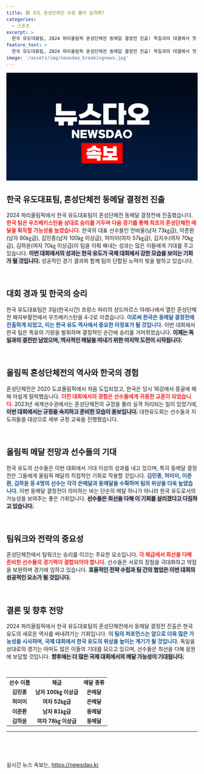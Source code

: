 ```yaml
---
title: 銅 유도 혼성단체전 규정 몰라 실격패?
categories:
  - 스포츠
excerpt: >
  한국 유도대표팀, 2024 파리올림픽 혼성단체전 동메달 결정전 진출! 독일과의 대결에서 첫 메달 목표에 도전하며, 복수의 기회도 제공된다. 과거 실격 패의 아쉬움을 딛고 새로운 역사를 쓰기를!
feature_text: >
  한국 유도대표팀, 2024 파리올림픽 혼성단체전 동메달 결정전 진출! 독일과의 대결에서 첫 메달 목표에 도전하며, 복수의 기회도 제공된다. 과거 실격 패의 아쉬움을 딛고 새로운 역사를 쓰기를!
image: '/assets/img/newsdao_breakingnews.jpg'
---
```


<p><img src="/assets/img/newsdao_breakingnews.jpg" alt="flaretime 속보" /></p>

<h2 data-ke-size="size26">한국 유도대표팀, 혼성단체전 동메달 결정전 진출</h2>

<p data-ke-size="size16">2024 파리올림픽에서 한국 유도대표팀이 혼성단체전 동메달 결정전에 진출했습니다. <b><span style="color: #ee2323;">한국 팀은 우즈베키스탄을 상대로 승리를 거두며 다음 경기를 통해 최초의 혼성단체전 메달을 획득할 가능성을 높였습니다.</span></b> 한국의 대표 선수들인 안바울(남자 73㎏급), 이준환(남자 90㎏급), 김민종(남자 100㎏ 이상급), 허미미(여자 57㎏급), 김지수(여자 70㎏급), 김하윤(여자 70㎏ 이상급)이 팀을 이뤄 해내는 성과는 많은 이들에게 기대를 주고 있습니다. <b><span style="background-color: #21538527;">이번 대회에서의 성과는 한국 유도가 국제 대회에서 강한 모습을 보이는 기회가 될 것입니다.</span></b> 성공적인 경기 결과와 함께 팀의 단합된 노력이 빛을 발하고 있습니다.</p>

<p data-ke-size="size16">&nbsp;</p>

<h2 data-ke-size="size26">대회 경과 및 한국의 승리</h2>

<p data-ke-size="size16">한국 유도대표팀은 3일(한국시간) 프랑스 파리의 샹드마르스 아레나에서 열린 혼성단체전 패자부활전에서 우즈베키스탄을 4-2로 이겼습니다. <b><span style="color: #1a5490;">이로써 한국은 동메달 결정전에 진출하게 되었고, 이는 한국 유도 역사에서 중요한 이정표가 될 것입니다.</span></b> 이번 대회에서 한국 팀은 특유의 기량을 발휘하며 결정적인 순간에 승리를 거머쥐었습니다. <b><span style="background-color: #21538527;">이제는 독일과의 결전만 남았으며, 역사적인 메달을 따내기 위한 마지막 도전이 시작됩니다.</span></b></p>

<p data-ke-size="size16">&nbsp;</p>

<h2 data-ke-size="size26">올림픽 혼성단체전의 역사와 한국의 경험</h2>

<p data-ke-size="size16">혼성단체전은 2020 도쿄올림픽에서 처음 도입되었고, 한국은 당시 16강에서 몽골에 패해 아쉽게 탈락했습니다. <b><span style="color: #ee2323;">이전 대회에서의 경험은 선수들에게 귀중한 교훈이 되었습니다.</span></b> 2023년 세계선수권에서는 혼성단체전의 규정을 몰라 실격 처리되는 일이 있었기에, <b><span style="background-color: #21538527;">이번 대회에서는 규정을 숙지하고 준비한 모습이 돋보입니다.</span></b> 대한유도회는 선수들과 지도자들을 대상으로 세부 규정 교육을 진행했습니다.</p>

<p data-ke-size="size16">&nbsp;</p>

<h2 data-ke-size="size26">올림픽 메달 전망과 선수들의 기대</h2>

<p data-ke-size="size16">한국 유도의 선수들은 이번 대회에서 기대 이상의 성과를 내고 있으며, 특히 동메달 결정전은 그들에게 올림픽 메달의 직접적인 기회로 작용할 것입니다. <b><span style="color: #1a5490;">김민종, 허미미, 이준환, 김하윤 등 4명의 선수는 각각 은메달과 동메달을 수확하며 팀의 위상을 더욱 높였습니다.</span></b> 이번 동메달 결정전이 의미하는 바는 단순히 메달 하나가 아니라 한국 유도로서의 가능성을 보여주는 좋은 기회입니다. <b><span style="background-color: #21538527;">선수들은 최선을 다해 이 기회를 살리겠다고 다짐하고 있습니다.</span></b></p>

<p data-ke-size="size16">&nbsp;</p>

<h2 data-ke-size="size26">팀워크와 전략의 중요성</h2>

<p data-ke-size="size16">혼성단체전에서 팀워크는 승리를 이끄는 주요한 요소입니다. <b><span style="color: #ee2323;">각 체급에서 최선을 다해 준비한 선수들의 경기력이 결합되어야 합니다.</span></b> 선수들은 서로의 장점을 극대화하고 약점을 보완하며 경기에 임하고 있습니다. <b><span style="background-color: #21538527;">효율적인 전략 수립과 팀 간의 협업은 이번 대회의 성공적인 요소가 될 것입니다.</span></b></p>

<p data-ke-size="size16">&nbsp;</p>

<h2 data-ke-size="size26">결론 및 향후 전망</h2>

<p data-ke-size="size16">2024 파리올림픽에서 한국 유도대표팀의 혼성단체전에서 동메달 결정전 진출은 한국 유도의 새로운 역사를 써내려가는 기회입니다. <b><span style="color: #1a5490;">이 팀의 퍼포먼스는 앞으로 더욱 많은 가능성을 시사하며, 국제 대회에서 한국 유도의 위상을 높이는 계기가 될 것입니다.</span></b> 독일을 상대로의 경기는 아마도 많은 이들의 기대를 모으고 있으며, 선수들은 최선을 다해 응원에 보답할 것입니다. <b><span style="background-color: #21538527;">향후에는 더 많은 국제 대회에서의 메달 가능성이 기대됩니다.</span></b></p>

<p data-ke-size="size16">&nbsp;</p>

<table style="width: 100%; border-collapse: collapse;">
<tr>
<td style="text-align: center; height: 17px;"><b>선수 이름</b></td>
<td style="text-align: center; height: 17px;"><b>체급</b></td>
<td style="text-align: center; height: 17px;"><b>메달 종류</b></td>
</tr>
<tr>
<td style="text-align: center; height: 17px;"><b>김민종</b></td>
<td style="text-align: center; height: 17px;"><b>남자 100㎏ 이상급</b></td>
<td style="text-align: center; height: 17px;"><b>은메달</b></td>
</tr>
<tr>
<td style="text-align: center; height: 17px;"><b>허미미</b></td>
<td style="text-align: center; height: 17px;"><b>여자 52㎏급</b></td>
<td style="text-align: center; height: 17px;"><b>은메달</b></td>
</tr>
<tr>
<td style="text-align: center; height: 17px;"><b>이준환</b></td>
<td style="text-align: center; height: 17px;"><b>남자 81㎏급</b></td>
<td style="text-align: center; height: 17px;"><b>동메달</b></td>
</tr>
<tr>
<td style="text-align: center; height: 17px;"><b>김하윤</b></td>
<td style="text-align: center; height: 17px;"><b>여자 78㎏ 이상급</b></td>
<td style="text-align: center; height: 17px;"><b>동메달</b></td>
</tr>
</table>

<hr>

<p data-ke-size="size16">&nbsp;</p> 

<p data-ke-size="size16">&nbsp;</p>
실시간 뉴스 속보는, <a href="https://newsdao.kr" rel="dofollow">https://newsdao.kr</a>


